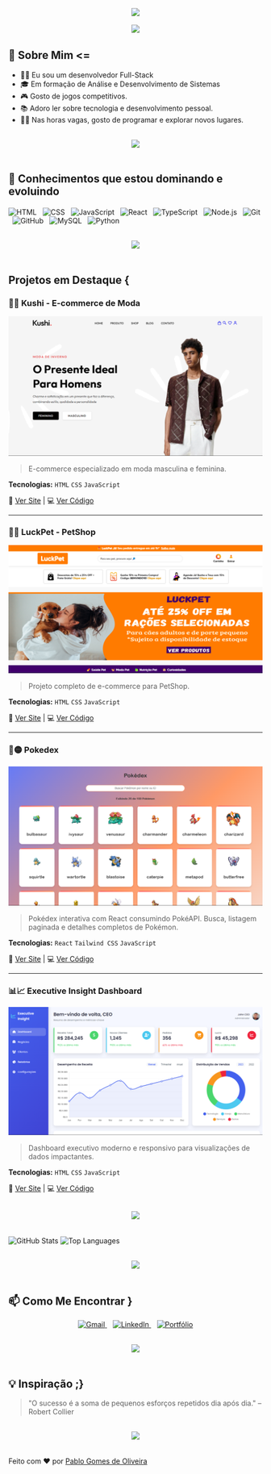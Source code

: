 <p align="center">
  <img src="https://github.com/7oSkaaa/7oSkaaa/blob/main/Images/about_me.gif?raw=true" width="100px">
</p>

<div align="center">
  <img src="https://readme-typing-svg.herokuapp.com/?font=Righteous&size=35&center=true&vCenter=true&width=500&height=70&duration=4000&lines=Desenvolvedor+em+Formação;" />
</div>

## 🌟 Sobre Mim <=

- 👨‍💻 Eu sou um desenvolvedor Full-Stack
- 🎓 Em formação de Análise e Desenvolvimento de Sistemas
- 🎮 Gosto de jogos competitivos.
- 📚 Adoro ler sobre tecnologia e desenvolvimento pessoal.
- 🚴‍♂ Nas horas vagas, gosto de programar e explorar novos lugares.

<br>
<div align="center">
    <img src="https://user-images.githubusercontent.com/73097560/115834477-dbab4500-a447-11eb-908a-139a6edaec5c.gif" />
</div>
<br>

## 🧠 Conhecimentos que estou dominando e evoluindo

<p align="left" style="margin-top:20px;">
  <img src="https://cdn.jsdelivr.net/gh/devicons/devicon/icons/html5/html5-original.svg" alt="HTML" width="50" height="50"/>
  &nbsp;
  <img src="https://cdn.jsdelivr.net/gh/devicons/devicon/icons/css3/css3-original.svg" alt="CSS" width="50" height="50"/>
  &nbsp;
  <img src="https://cdn.jsdelivr.net/gh/devicons/devicon/icons/javascript/javascript-original.svg" alt="JavaScript" width="50" height="50"/>
  &nbsp;
  <img src="https://cdn.jsdelivr.net/gh/devicons/devicon/icons/react/react-original.svg" alt="React" width="50" height="50"/>
  &nbsp;
    <img src="https://cdn.jsdelivr.net/gh/devicons/devicon/icons/typescript/typescript-original.svg" alt="TypeScript" width="50" height="50"/>
  &nbsp;

  <img src="https://cdn.jsdelivr.net/gh/devicons/devicon/icons/nodejs/nodejs-original.svg" alt="Node.js" width="50" height="50"/>
  &nbsp;
  <img src="https://cdn.jsdelivr.net/gh/devicons/devicon/icons/git/git-original.svg" alt="Git" width="50" height="50"/>
  &nbsp;
  <img src="https://cdn.jsdelivr.net/gh/devicons/devicon/icons/github/github-original.svg" alt="GitHub" width="50" height="50"/>
  &nbsp;
  <img src="https://cdn.jsdelivr.net/gh/devicons/devicon/icons/mysql/mysql-original.svg" alt="MySQL" width="50" height="50"/>
  &nbsp;
  <img src="https://cdn.jsdelivr.net/gh/devicons/devicon/icons/python/python-original.svg" alt="Python" width="50" height="50"/>
</p>

<br>
<div align="center">
    <img src="https://user-images.githubusercontent.com/73097560/115834477-dbab4500-a447-11eb-908a-139a6edaec5c.gif" />
</div>
<br>

## Projetos em Destaque {

### 👕👗 Kushi - E-commerce de Moda
[![Preview](https://raw.githubusercontent.com/PabloG-7/PabloG-7/refs/heads/main/kushi-moda.png)](https://pablog-7.github.io/ecommerce-kushi/)

> E-commerce especializado em moda masculina e feminina.

**Tecnologias:** `HTML` `CSS` `JavaScript`

🔗 [Ver Site](https://pablog-7.github.io/ecommerce-kushi/) | 💻 [Ver Código](https://github.com/PabloG-7/ecommerce-kushi)

---

### 🐶🐱 LuckPet - PetShop
[![Preview](https://raw.githubusercontent.com/PabloG-7/PabloG-7/refs/heads/main/luckpet-pet.png)](https://pablog-7.github.io/ecommerce-luckpet/)

> Projeto completo de e-commerce para PetShop.

**Tecnologias:** `HTML` `CSS` `JavaScript`

🔗 [Ver Site](https://pablog-7.github.io/ecommerce-luckpet/) | 💻 [Ver Código](https://github.com/PabloG-7/ecommerce-luckpet)

---

### 🔴🟡 Pokedex
[![Preview](https://raw.githubusercontent.com/PabloG-7/PabloG-7/refs/heads/main/pokedex.png)](https://pokedex-eight-drab-61.vercel.app/)

> Pokédex interativa com React consumindo PokéAPI. Busca, listagem paginada e detalhes completos de Pokémon.

**Tecnologias:** `React` `Tailwind CSS` `JavaScript`

🔗 [Ver Site](https://pokedex-eight-drab-61.vercel.app/) | 💻 [Ver Código](https://github.com/PabloG-7/pokedex)

---

### 📊📈 Executive Insight Dashboard
[![Preview](https://raw.githubusercontent.com/PabloG-7/PabloG-7/main/dashboard-ceo.png)](https://pablog-7.github.io/executive-insight-dashboard/)

> Dashboard executivo moderno e responsivo para visualizações de dados impactantes.

**Tecnologias:** `HTML` `CSS` `JavaScript`

🔗 [Ver Site](https://pablog-7.github.io/executive-insight-dashboard/) | 💻 [Ver Código](https://github.com/PabloG-7/executive-insight-dashboard)

<br>
<div align="center">
    <img src="https://user-images.githubusercontent.com/73097560/115834477-dbab4500-a447-11eb-908a-139a6edaec5c.gif" />
</div>
<br>

![GitHub Stats](https://github-readme-stats.vercel.app/api?username=pablog-7&show_icons=true&theme=midnight-purple&include_all_commits=true&count_private=true)
![Top Languages](https://github-readme-stats.vercel.app/api/top-langs/?username=pablog-7&layout=compact&langs_count=7&theme=midnight-purple)

<br>
<div align="center">
    <img src="https://user-images.githubusercontent.com/73097560/115834477-dbab4500-a447-11eb-908a-139a6edaec5c.gif" />
</div>
<br>

## 📫 Como Me Encontrar }

<p align="center">
  <a href="mailto:pablooliver853@gmail.com" target="_blank">
    <img src="https://img.shields.io/badge/Gmail-D14836?style=for-the-badge&logo=gmail&logoColor=white" alt="Gmail"/>
  </a>
  &nbsp;&nbsp;
  <a href="https://www.linkedin.com/in/pablogomess/" target="_blank">
    <img src="https://img.shields.io/badge/LinkedIn-0A66C2?style=for-the-badge&logo=linkedin&logoColor=white" alt="LinkedIn"/>
  </a>
  &nbsp;&nbsp;
  <a href="https://pablog-7.github.io/meu-portifolio/" target="_blank">
    <img src="https://img.shields.io/badge/Portfólio-000000?style=for-the-badge&logo=github&logoColor=white" alt="Portfólio"/>
  </a>
</p>

<br>
<div align="center">
    <img src="https://user-images.githubusercontent.com/73097560/115834477-dbab4500-a447-11eb-908a-139a6edaec5c.gif" />
</div>
<br>

## 💡 Inspiração ;}

> "O sucesso é a soma de pequenos esforços repetidos dia após dia." – Robert Collier

<br>
<div align="center">
    <img src="https://user-images.githubusercontent.com/73097560/115834477-dbab4500-a447-11eb-908a-139a6edaec5c.gif" />
</div>
<br>

Feito com ❤ por [Pablo Gomes de Oliveira](https://github.com/PabloG-7)
